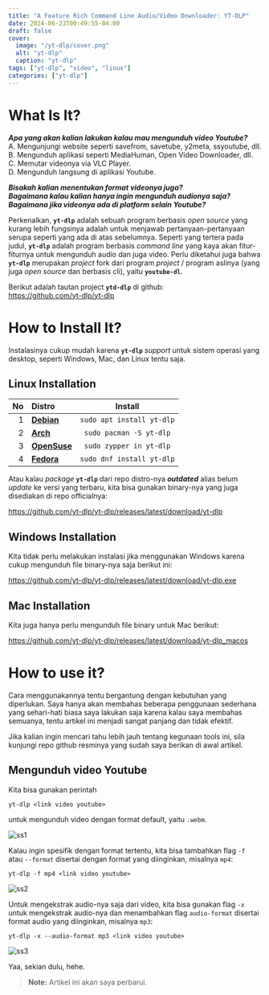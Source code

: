 ```yaml
---
title: "A Feature Rich Command Line Audio/Video Downloader: YT-DLP"
date: 2024-06-23T00:49:55-04:00
draft: false		
cover: 
  image: "/yt-dlp/cover.png"
  alt: "yt-dlp"
  caption: "yt-dlp"
tags: ["yt-dlp", "video", "linux"]
categories: ["yt-dlp"]
---
```



# What Is It?

***Apa yang akan kalian lakukan kalau mau mengunduh video Youtube?***  
A. Mengunjungi website seperti savefrom, savetube, y2meta, ssyoutube, dll.  
B. Mengunduh aplikasi seperti MediaHuman, Open Video Downloader, dll.  
C. Memutar videonya via VLC Player.  
D. Mengunduh langsung di aplikasi Youtube.  

***Bisakah kalian menentukan format videonya juga?***  
***Bagaimana kalau kalian hanya ingin mengunduh audionya saja?***  
***Bagaimana jika videonya ada di platform selain Youtube?***

Perkenalkan, **`yt-dlp`** adalah sebuah program berbasis *open source* yang kurang lebih fungsinya adalah untuk menjawab pertanyaan-pertanyaan serupa seperti yang ada di atas sebelumnya. Seperti yang tertera pada judul, **`yt-dlp`** adalah program berbasis *command line* yang kaya akan fitur-fiturnya untuk mengunduh audio dan juga video. Perlu diketahui juga bahwa **`yt-dlp`** merupakan *project* fork dari program *project* / program aslinya (yang juga *open source* dan berbasis cli), yaitu **`youtube-dl`**.      

Berikut adalah tautan project **`ytd-dlp`** di github:  
https://github.com/yt-dlp/yt-dlp


# How to Install It?

Instalasinya cukup mudah karena **`yt-dlp`** *support* untuk sistem operasi yang desktop, seperti Windows, Mac, dan Linux tentu saja.

## Linux Installation

| No  |           Distro                                                                  |             Install              |
|----:|:----------------------------------------------------------------------------------|:--------------------------------:|
|  1  |   [**Debian**](https://packages.debian.org/bookworm/yt-dlp)                       |  `sudo apt install yt-dlp`       |
|  2  |   [**Arch**](https://archlinux.org/packages/extra/any/yt-dlp/)                    |  `sudo pacman -S yt-dlp`         |
|  3  |   [**OpenSuse**](https://software.opensuse.org/package/yt-dlp)                    |  `sudo zypper in yt-dlp`         |
|  4  |   [**Fedora**](https://packages.fedoraproject.org/pkgs/yt-dlp/yt-dlp/)            |  `sudo dnf install yt-dlp`       |

Atau kalau *package* **`yt-dlp`** dari repo distro-nya ***outdated*** alias belum *update* ke versi yang terbaru, kita bisa gunakan binary-nya yang juga disediakan di repo officialnya:

https://github.com/yt-dlp/yt-dlp/releases/latest/download/yt-dlp

## Windows Installation

Kita tidak perlu melakukan instalasi jika menggunakan Windows karena cukup mengunduh file binary-nya saja berikut ini:

https://github.com/yt-dlp/yt-dlp/releases/latest/download/yt-dlp.exe


## Mac Installation

Kita juga hanya perlu mengunduh file binary untuk Mac berikut:

https://github.com/yt-dlp/yt-dlp/releases/latest/download/yt-dlp_macos


# How to use it?

Cara menggunakannya tentu bergantung dengan kebutuhan yang diperlukan. Saya hanya akan membahas beberapa penggunaan sederhana yang sehari-hati biasa saya lakukan saja karena kalau saya membahas semuanya, tentu artikel ini menjadi sangat panjang dan tidak efektif. 

Jika kalian ingin mencari tahu lebih jauh tentang kegunaan tools ini, sila kunjungi repo github resminya yang sudah saya berikan di awal artikel.

## Mengunduh video Youtube

Kita bisa gunakan perintah
```shell
yt-dlp <link video youtube>
```
untuk mengunduh video dengan format default, yaitu `.webm`.

![ss1](/yt-dlp/ss1.png)

Kalau ingin spesifik dengan format tertentu, kita bisa tambahkan flag `-f` atau `--format` disertai dengan format yang diinginkan, misalnya `mp4`:
```shell
yt-dlp -f mp4 <link video youtube>
```

![ss2](/yt-dlp/ss2.png)

Untuk mengekstrak audio-nya saja dari video, kita bisa gunakan flag `-x` untuk mengekstrak audio-nya dan menambahkan flag `audio-format` disertai format audio yang diinginkan, misalnya `mp3`:
```shell
yt-dlp -x --audio-format mp3 <link video youtube>
```

![ss3](/yt-dlp/ss3.png)

Yaa, sekian dulu, hehe.  

> **Note:** Artikel ini akan saya perbarui.